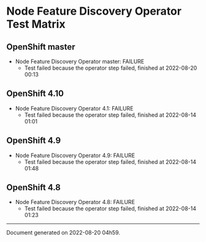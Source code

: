 
Node Feature Discovery Operator Test Matrix
===========================================

OpenShift master
----------------



* Node Feature Discovery Operator master: FAILURE
  - Test failed because the operator step failed, finished at 2022-08-20 00:13






OpenShift 4.10
--------------



* Node Feature Discovery Operator 4.1: FAILURE
  - Test failed because the operator step failed, finished at 2022-08-14 01:01






OpenShift 4.9
-------------



* Node Feature Discovery Operator 4.9: FAILURE
  - Test failed because the operator step failed, finished at 2022-08-14 01:48






OpenShift 4.8
-------------



* Node Feature Discovery Operator 4.8: FAILURE
  - Test failed because the operator step failed, finished at 2022-08-14 01:23






---
Document generated on 2022-08-20 04h59.
